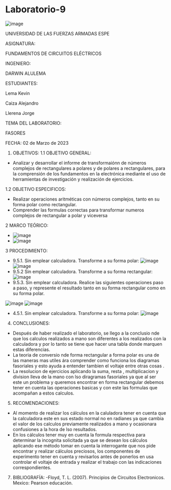 # Laboratorio-9
![image](https://user-images.githubusercontent.com/116772752/219433029-5e0f1f6c-c7e9-4be0-976f-b7ec0dddde05.png)

UNIVERSIDAD DE LAS FUERZAS ARMADAS ESPE

ASIGNATURA:

FUNDAMENTOS DE CIRCUITOS ELÉCTRICOS

INGENIERO:

DARWIN ALULEMA

ESTUDIANTES:

Lema Kevin

Caiza Alejandro

Llerena Jorge

TEMA DEL LABORATORIO:

FASORES

FECHA: 02 de Marzo de 2023

1. OBJETIVOS:
1.1 OBJETIVO GENERAL:
* Analizar y desarrollar el informe de transformaiónn de números complejos de rectangulares a polares y de polares a rectangulares, para la comprensión de los fundamentos en la electrónica mediante el uso de herramientas de investigación y realización de ejercicios.

1.2 OBJETIVO ESPECIFICOS:
* Realizar operaciones aritméticas con números complejos, tanto en su forma polar como rectangular.
*  Comprender las formulas correctas para transformar numeros complejos de rectangular a polar y viceversa

2 MARCO TEÓRICO:
* ![image](https://user-images.githubusercontent.com/116832991/223514619-8e39d29a-5292-4e73-8b46-a42a18d22cbe.png)
* ![image](https://user-images.githubusercontent.com/116832991/223514663-40eef6a1-e8e8-4e88-8514-62bbb6febd6b.png)


3 PROCEDIMIENTO:
* 9.5.1. Sin emplear calculadora. Transforme a su forma polar:
![image](https://user-images.githubusercontent.com/116832991/222785177-c495a9e9-06df-4ce4-b81a-6417ffe73344.png)
![image](https://user-images.githubusercontent.com/116832991/222785228-ac3f97d7-96cf-475d-871f-fd8b236d7266.png)
* 9.5.2 Sin emplear calculadora. Transforme a su forma rectangular:
![image](https://user-images.githubusercontent.com/116832991/222785270-57f7d94d-ef17-4577-8dbc-54fec8bb0f62.png)
* 9.5.3. Sin emplear calculadora. Realice las siguientes operaciones paso a paso, y represente el resultado tanto en su forma rectangular como en su forma polar.

![image](https://user-images.githubusercontent.com/116832991/222785305-c908b95b-561e-4745-bc13-c2ab778ffb4a.png)
![image](https://user-images.githubusercontent.com/116832991/222785351-5a753e45-071e-422c-8b00-bdcbdf4f091e.png)

* 4.5.1. Sin emplear calculadora. Transforme a su forma polar:
![image](https://user-images.githubusercontent.com/116832991/223515202-cb9916db-2967-424f-ae66-19c2c04c07c2.png)

4. CONCLUSIONES:
* Después de haber realizado el laboratorio, se llego a la conclusio nde que los calculos realizados a mano son diferentes a los realizados con la calculadora y por lo tanto se tiene que hacer una tabla donde marquen estas diferencias.
* La teoria de conversio nde forma rectangular a forma polar es una de las maneras mas utiles ára comprender como funciona los diagramas fasoriales y esto ayuda a entender tambien el voltaje entre otras cosas .
* La resolucion de ejercicios aplicando la suma, resta , multiplicacion y division lleva de la mano con lso diragramas fasoriales ya que al ser este un problema y queremos encontrar en forma rectangular debemos tener en cuenta las operaciones basicas y con este las formulas que acompañan a estos calculos.


5. RECOMENDACIONES:
* Al momento de realizar los cálculos en la caluladora tener en cuenta que la calculadora este en sus estado normal no en radianes ya que cambia el valor de los calculos previamente realizados a mano y ocasionara confusiones a la hora de lso resultados.
* En los cálculos tener muy en cuenta la formula respectiva para determinar la incognita solicitada ya que se desean los cálculos aplicando ese método tomar en cuenta la interrogante que nos pide encontrar y realizar cálculos preciosos, los componentes de experimento tener en cuenta y revisarlos antes de ponerlos en usa controlar el voltaje de entrada y realizar el trabajo con las indicaciones correspondientes.

7. BIBLIOGRAFÍA:
-Floyd, T. L. (2007). Principios de Circuitos Electronicos. Mexico: Pearson educación.


